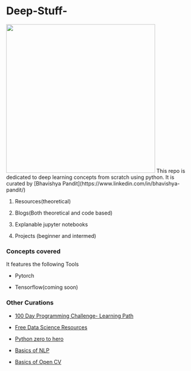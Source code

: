 # Deep-Stuff-

<img src="https://github.com/bhav09/deep-stuff/blob/master/static/nn.jpg" width="400"/>
This repo is dedicated to deep learning concepts from scratch using python. It is curated by [Bhavishya Pandit](https://www.linkedin.com/in/bhavishya-pandit/)


1. Resources(theoretical)

2. Blogs(Both theoretical and code based)

3. Explanable jupyter notebooks

4. Projects (beginner and intermed)


### Concepts covered

It features the following Tools

* Pytorch

* Tensorflow(coming soon)

### Other Curations

* [100 Day Programming Challenge- Learning Path](https://github.com/bhav09/100dayProgrammingChallenge_LearningPath)

* [Free Data Science Resources](https://github.com/bhav09/FREE-Data-Science-Resources)

* [Python zero to hero](https://github.com/bhav09/python_zero_to_hero)

* [Basics of NLP](https://github.com/bhav09/NLP_basics)

* [Basics of Open CV](https://github.com/bhav09/OpenCV_template)
